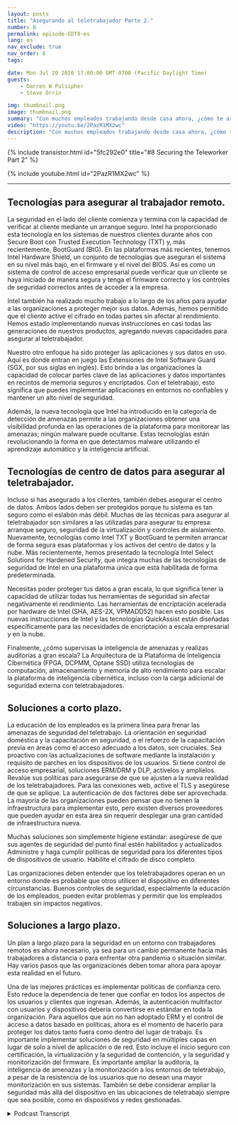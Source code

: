 ```yaml
---
layout: posts
title: "Asegurando al teletrabajador Parte 2."
number: 8
permalink: episode-EDT8-es
lang: es
nav_exclude: true
nav_order: 8
tags:

date: Mon Jul 20 2020 17:00:00 GMT-0700 (Pacific Daylight Time)
guests:
    - Darren W Pulsipher
    - Steve Orrin

img: thumbnail.png
image: thumbnail.png
summary: "Con muchos empleados trabajando desde casa ahora, ¿cómo te aseguras de que estén trabajando de manera segura pero aún así les das la flexibilidad que necesitan para completar sus tareas? En este episodio, Darren y el invitado especial Steve Orrin, CTO de Intel Federal, discuten cómo aprovechar la tecnología de Intel para ayudar de manera efectiva a proteger al teletrabajador."
video: "https://youtu.be/2PazR1MX2wc"
description: "Con muchos empleados trabajando desde casa ahora, ¿cómo te aseguras de que estén trabajando de manera segura pero aún así les das la flexibilidad que necesitan para completar sus tareas? En este episodio, Darren y el invitado especial Steve Orrin, CTO de Intel Federal, discuten cómo aprovechar la tecnología de Intel para ayudar de manera efectiva a proteger al teletrabajador."
---
```


<div>
{% include transistor.html id="5fc292e0" title="#8 Securing the Teleworker Part 2" %}

{% include youtube.html id="2PazR1MX2wc" %}
</div>

---

## Tecnologías para asegurar al trabajador remoto.

La seguridad en el lado del cliente comienza y termina con la capacidad de verificar al cliente mediante un arranque seguro. Intel ha proporcionado esta tecnología en los sistemas de nuestros clientes durante años con Secure Boot con Trusted Execution Technology (TXT) y, más recientemente, BootGuard (BtG). En las plataformas más recientes, tenemos Intel Hardware Shield, un conjunto de tecnologías que aseguran el sistema en su nivel más bajo, en el firmware y el nivel del BIOS. Así es como un sistema de control de acceso empresarial puede verificar que un cliente se haya iniciado de manera segura y tenga el firmware correcto y los controles de seguridad correctos antes de acceder a la empresa.

Intel también ha realizado mucho trabajo a lo largo de los años para ayudar a las organizaciones a proteger mejor sus datos. Además, hemos permitido que el cliente active el cifrado en todas partes sin afectar al rendimiento. Hemos estado implementando nuevas instrucciones en casi todas las generaciones de nuestros productos, agregando nuevas capacidades para asegurar al teletrabajador.

Nuestro otro enfoque ha sido proteger las aplicaciones y sus datos en uso. Aquí es donde entran en juego las Extensiones de Intel Software Guard (SGX, por sus siglas en inglés). Esto brinda a las organizaciones la capacidad de colocar partes clave de las aplicaciones y datos importantes en recintos de memoria seguros y encriptados. Con el teletrabajo, esto significa que puedes implementar aplicaciones en entornos no confiables y mantener un alto nivel de seguridad.

Además, la nueva tecnología que Intel ha introducido en la categoría de detección de amenazas permite a las organizaciones obtener una visibilidad profunda en las operaciones de la plataforma para monitorear las amenazas; ningún malware puede ocultarse. Estas tecnologías están revolucionando la forma en que detectamos malware utilizando el aprendizaje automático y la inteligencia artificial.

## Tecnologías de centro de datos para asegurar al teletrabajador.

Incluso si has asegurado a los clientes, también debes asegurar el centro de datos. Ambos lados deben ser protegidos porque tu sistema es tan seguro como el eslabón más débil. Muchas de las técnicas para asegurar al teletrabajador son similares a las utilizadas para asegurar tu empresa: arranque seguro, seguridad de la virtualización y controles de aislamiento. Nuevamente, tecnologías como Intel TXT y BootGuard te permiten arrancar de forma segura esas plataformas y los activos del centro de datos y la nube. Más recientemente, hemos presentado la tecnología Intel Select Solutions for Hardened Security, que integra muchas de las tecnologías de seguridad de Intel en una plataforma única que está habilitada de forma predeterminada.

Necesitas poder proteger tus datos a gran escala, lo que significa tener la capacidad de utilizar todas tus herramientas de seguridad sin afectar negativamente el rendimiento. Las herramientas de encriptación acelerada por hardware de Intel (SHA, AES-2X, VPMADD52) hacen esto posible. Las nuevas instrucciones de Intel y las tecnologías QuickAssist están diseñadas específicamente para las necesidades de encriptación a escala empresarial y en la nube.

Finalmente, ¿cómo supervisas la inteligencia de amenazas y realizas auditorías a gran escala? La Arquitectura de la Plataforma de Inteligencia Cibernética (FPGA, DCPMM, Optane SSD) utiliza tecnologías de computación, almacenamiento y memoria de alto rendimiento para escalar la plataforma de inteligencia cibernética, incluso con la carga adicional de seguridad externa con teletrabajadores.

## Soluciones a corto plazo.

La educación de los empleados es la primera línea para frenar las amenazas de seguridad del teletrabajo. La orientación en seguridad doméstica y la capacitación en seguridad, o el refuerzo de la capacitación previa en áreas como el acceso adecuado a los datos, son cruciales. Sea proactivo con las actualizaciones de software mediante la instalación y requisito de parches en los dispositivos de los usuarios. Si tiene control de acceso empresarial, soluciones ERM/DRM y DLP, actívelos y amplíelos. Revalúe sus políticas para asegurarse de que se ajusten a la nueva realidad de los teletrabajadores. Para las conexiones web, active el TLS y asegúrese de que se aplique. La autenticación de dos factores debe ser aprovechada. La mayoría de las organizaciones pueden pensar que no tienen la infraestructura para implementar esto, pero existen diversos proveedores que pueden ayudar en esta área sin requerir desplegar una gran cantidad de infraestructura nueva.

Muchas soluciones son simplemente higiene estándar: asegúrese de que sus agentes de seguridad del punto final estén habilitados y actualizados. Administre y haga cumplir políticas de seguridad para los diferentes tipos de dispositivos de usuario. Habilite el cifrado de disco completo.

Las organizaciones deben entender que los teletrabajadores operan en un entorno donde es probable que otros utilicen el dispositivo en diferentes circunstancias. Buenos controles de seguridad, especialmente la educación de los empleados, pueden evitar problemas y permitir que los empleados trabajen sin impactos negativos.

## Soluciones a largo plazo.

Un plan a largo plazo para la seguridad en un entorno con trabajadores remotos es ahora necesario, ya sea para un cambio permanente hacia más trabajadores a distancia o para enfrentar otra pandemia o situación similar. Hay varios pasos que las organizaciones deben tomar ahora para apoyar esta realidad en el futuro.

Una de las mejores prácticas es implementar políticas de confianza cero. Esto reduce la dependencia de tener que confiar en todos los aspectos de los usuarios y clientes que ingresan. Además, la autenticación multifactor con usuarios y dispositivos debería convertirse en estándar en toda la organización. Para aquellos que aún no han adoptado ERM y el control de acceso a datos basado en políticas, ahora es el momento de hacerlo para proteger los datos tanto fuera como dentro del lugar de trabajo. Es importante implementar soluciones de seguridad en múltiples capas en lugar de solo a nivel de aplicación o de red. Esto incluye el inicio seguro con certificación, la virtualización y la seguridad de contención, y la seguridad y monitorización del firmware. Es importante ampliar la auditoría, la inteligencia de amenazas y la monitorización a los entornos de teletrabajo, a pesar de la resistencia de los usuarios que no desean una mayor monitorización en sus sistemas. También se debe considerar ampliar la seguridad más allá del dispositivo en las ubicaciones de teletrabajo siempre que sea posible, como en dispositivos y redes gestionadas.



<details>
<summary> Podcast Transcript </summary>

<p></p>

</details>
